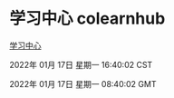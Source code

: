 # 学习中心 colearnhub
[学习中心](http://:56308/colearnhub/)

2022年 01月 17日 星期一 16:40:02 CST

2022年 01月 17日 星期一 08:40:02 GMT
